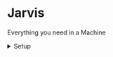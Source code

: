 # Jarvis
Everything you need in a Machine

<details closed>
<summary>Setup</summary>

* Clone the Repository

    ```shell
    git clone https://www.github.com/ChitturiSaiSuman/Jarvis
    ```
* Navigate to Jarvis
    ```shell
    cd Jarvis
    ```

* Install all dependencies
    ```shell
    sudo bash setup.sh
    ```
</details>